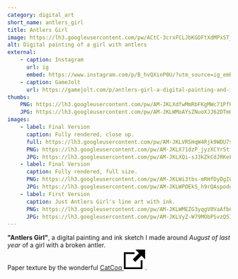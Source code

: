 ```yaml
---
category: digital_art
short_name: antlers_girl
title: Antlers Girl
image: https://lh3.googleusercontent.com/pw/ACtC-3crxFCLJbKGDFtXdMPxST_f5nYHDETl13dEwIxg90_lt8oJsbwtRWQphwnnA3mhRGX3q3rtNSkdkK3IrbYvrA5NAmkqlkzbZ2m902PkxJ7lgLIbLpBcYuzbSwHH2vLBrhGGv0oyGRBFVSahCAFEPTwB=w1200-h630-no?authuser=0
alt: Digital painting of a girl with antlers
external:
    - caption: Instagram
      url: ig
      embed: https://www.instagram.com/p/B_hvQXinP0U/?utm_source=ig_embed&amp;utm_campaign=loading
    - caption: GameJolt
      url: https://gamejolt.com/p/antlers-girl-a-digital-painting-and-ink-sketch-i-made-around-huipkhc8
thumbs:
    PNG: https://lh3.googleusercontent.com/pw/AM-JKLXdfwMmRbFKgMWc71PfHKGjr5MQay5jPZVfFsE0kZ3aYTZg5p0Uworyi9OltfeKAMjwniwwE1zemYvo1J8uEPZo9DgAGKYPtk3aSEJZ2X0Hy7uvjo0i4Zxs_z3LGSdl64w_nS58lOqFCbrlIeeSiASF
    JPG: https://lh3.googleusercontent.com/pw/AM-JKLWMoAYsZNuoXJJ62DTmOwYAn7qq1M8bKm2xejv5sccehbNUKeG1uW1JHfkcv5TdoEZULoOLTZH1EyEsch24o1YFEoQaq8OjkemXjesjY92vcJ7rSMy8nCaHS2mVH5VvTXIWmJbicn8BnXvEGqUEXhiN
images:
    - label: Final Version
      caption: Fully rendered, close up.
      full: https://lh3.googleusercontent.com/pw/AM-JKLVRSHqW4Rjk9WDU7sYt9xIofb_ZQDhlMk0VHAMKp0ET5QImwyB9EtaNqbBZ0Nl3dzac92JmbGxcY1qc2VKD_8YPvolTOqV9JFr2bCJGV_Im8PohBsfvKyXIu01DR2QLgsywd4XvwBW_meBPfUj-NKuL=w699-h1080
      PNG: https://lh3.googleusercontent.com/pw/AM-JKLX71dzP_jyzXCYrStf7YnuO_9Np-lu3C_cFLlFCUO8-kzWh5BMhPeREPjC8SNgCbXSuDYqUC1M2paRn41Rec6zEhdbVTrb09mPVeVZn3MVNNXksWACR4FmwbUW9pGxjb1g-ujbERLoptOJDxlx84Ivj
      JPG: https://lh3.googleusercontent.com/pw/AM-JKLXQi-sJ3kZkCdJRKeF3krNW2OQckf_6q2acx-MnZmYZuqT2DIl-R6bparHO5TB5oqpBMHTj405e7VNWqqEmpqiU3L341onASDKNaPD7DR2Brchuq6AbRUk8gZzQ45MEPltrAc1ceSPEWOVwzpjQyb8F
    - label: Final Version
      caption: Fully rendered, full size.
      PNG: https://lh3.googleusercontent.com/pw/AM-JKLWi3tbs-mRHfDyDgIG60Moxz9Fsr4TZgegUPy_phQM6RHoLQresopJsqxuJmtSZzbbSzScckhYNoL6_y210UQHByMb-GHlWKpEcdiWj5wWnlbO8dmnlk83o2MHeKguObJIuQOlbzfE_ak2bSkpYPRT2
      JPG: https://lh3.googleusercontent.com/pw/AM-JKLWPOEkS_h9rQAspodd9DevnhG84gVx779_uxDNk2t3ybGrQGCrTRgX_vtpqtWhlTE74vsR9yE7-fVjS8DbslGXVd_KKvEjsaIMSvGdAVYshuqgKxq7X-gZWtH9hrpJMnI3fhyNJ8GsvetzssbKA-IJT
    - label: First Version
      caption: Just Antlers Girl's line art with ink.
      PNG: https://lh3.googleusercontent.com/pw/AM-JKLWMEZG3yqgV0VaAfbCd9Uk5GmKiyXtExW15PtrXFNk6bHAWBPtML4yFh56MB0A7PKsKEf5TJVNZxJAT3lavDAC-6IOWnJ2X0rENV63kMtCXdnnZF7jd_rWJKzFfLcT508sMMA6K6BLCMzFf9RaxyuAM
      JPG: https://lh3.googleusercontent.com/pw/AM-JKLVyZ-W79MObPSvzQ5ItdPICuIK7fAT5PyyKw5IIp17WTkg-WVJtnokgo6JZwkVcsOBLkWGb8y8DLIUKX16dPAcpPXm_Eab-sC9QRr0WSGfPw1XWTyjtm81Q9e5Z-XdsKTchII-lcvDp5Zx7a2r-dGWl
---
```


**"Antlers Girl"**, a digital painting and ink sketch I made around *August of last year* of a girl with a broken antler.  
Paper texture by the wonderful [CatCoq <img src="/assets/images/icons/external.svg" alt="External Link" class="external-icon">](https://www.instagram.com/catcoq/).
